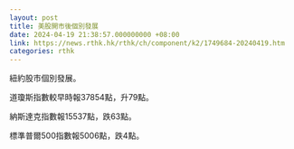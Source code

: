 ```yaml
---
layout: post
title: 美股開市後個別發展
date: 2024-04-19 21:38:57.000000000 +08:00
link: https://news.rthk.hk/rthk/ch/component/k2/1749684-20240419.htm
categories: rthk
---
```


紐約股市個別發展。

道瓊斯指數較早時報37854點，升79點。

納斯達克指數報15537點，跌63點。

標準普爾500指數報5006點，跌4點。
